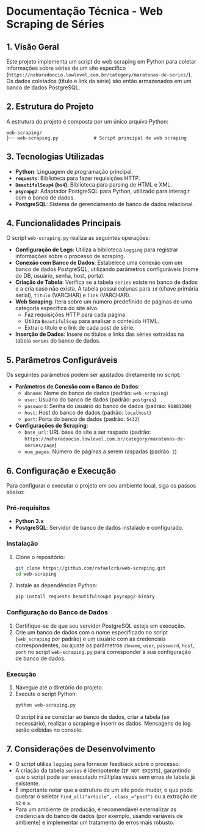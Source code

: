 # Documentação Técnica - Web Scraping de Séries

## 1. Visão Geral

Este projeto implementa um script de web scraping em Python para coletar informações sobre séries de um site específico (`https://nahoradoocio.lowlevel.com.br/category/maratonas-de-series/`). Os dados coletados (título e link da série) são então armazenados em um banco de dados PostgreSQL.

## 2. Estrutura do Projeto

A estrutura do projeto é composta por um único arquivo Python:

```
web-scraping/
├── web-scraping.py             # Script principal de web scraping
```

## 3. Tecnologias Utilizadas

*   **Python**: Linguagem de programação principal.
*   **`requests`**: Biblioteca para fazer requisições HTTP.
*   **`BeautifulSoup4` (`bs4`)**: Biblioteca para parsing de HTML e XML.
*   **`psycopg2`**: Adaptador PostgreSQL para Python, utilizado para interagir com o banco de dados.
*   **PostgreSQL**: Sistema de gerenciamento de banco de dados relacional.

## 4. Funcionalidades Principais

O script `web-scraping.py` realiza as seguintes operações:

*   **Configuração de Logs**: Utiliza a biblioteca `logging` para registrar informações sobre o processo de scraping.
*   **Conexão com Banco de Dados**: Estabelece uma conexão com um banco de dados PostgreSQL, utilizando parâmetros configuráveis (nome do DB, usuário, senha, host, porta).
*   **Criação de Tabela**: Verifica se a tabela `series` existe no banco de dados e a cria caso não exista. A tabela possui colunas para `id` (chave primária serial), `titulo` (VARCHAR) e `link` (VARCHAR).
*   **Web Scraping**: Itera sobre um número predefinido de páginas de uma categoria específica do site alvo.
    *   Faz requisições HTTP para cada página.
    *   Utiliza `BeautifulSoup` para analisar o conteúdo HTML.
    *   Extrai o título e o link de cada post de série.
*   **Inserção de Dados**: Insere os títulos e links das séries extraídas na tabela `series` do banco de dados.

## 5. Parâmetros Configuráveis

Os seguintes parâmetros podem ser ajustados diretamente no script:

*   **Parâmetros de Conexão com o Banco de Dados**:
    *   `dbname`: Nome do banco de dados (padrão: `web_scraping`)
    *   `user`: Usuário do banco de dados (padrão: `postgres`)
    *   `password`: Senha do usuário do banco de dados (padrão: `91881200`)
    *   `host`: Host do banco de dados (padrão: `localhost`)
    *   `port`: Porta do banco de dados (padrão: `5432`)
*   **Configurações de Scraping**:
    *   `base_url`: URL base do site a ser raspado (padrão: `https://nahoradoocio.lowlevel.com.br/category/maratonas-de-series/page`)
    *   `num_pages`: Número de páginas a serem raspadas (padrão: `2`)

## 6. Configuração e Execução

Para configurar e executar o projeto em seu ambiente local, siga os passos abaixo:

### Pré-requisitos

*   **Python 3.x**
*   **PostgreSQL**: Servidor de banco de dados instalado e configurado.

### Instalação

1.  Clone o repositório:
    ```bash
    git clone https://github.com/rafaelcrb/web-scraping.git
    cd web-scraping
    ```
2.  Instale as dependências Python:
    ```bash
    pip install requests beautifulsoup4 psycopg2-binary
    ```

### Configuração do Banco de Dados

1.  Certifique-se de que seu servidor PostgreSQL esteja em execução.
2.  Crie um banco de dados com o nome especificado no script (`web_scraping` por padrão) e um usuário com as credenciais correspondentes, ou ajuste os parâmetros `dbname`, `user`, `password`, `host`, `port` no script `web-scraping.py` para corresponder à sua configuração de banco de dados.

### Execução

1.  Navegue até o diretório do projeto.
2.  Execute o script Python:
    ```bash
    python web-scraping.py
    ```
    O script irá se conectar ao banco de dados, criar a tabela (se necessário), realizar o scraping e inserir os dados. Mensagens de log serão exibidas no console.

## 7. Considerações de Desenvolvimento

*   O script utiliza `logging` para fornecer feedback sobre o processo.
*   A criação da tabela `series` é idempotente (`IF NOT EXISTS`), garantindo que o script pode ser executado múltiplas vezes sem erros de tabela já existente.
*   É importante notar que a estrutura de um site pode mudar, o que pode quebrar o seletor `find_all("article", class_="post")` ou a extração de `h2` e `a`.
*   Para um ambiente de produção, é recomendável externalizar as credenciais do banco de dados (por exemplo, usando variáveis de ambiente) e implementar um tratamento de erros mais robusto.



